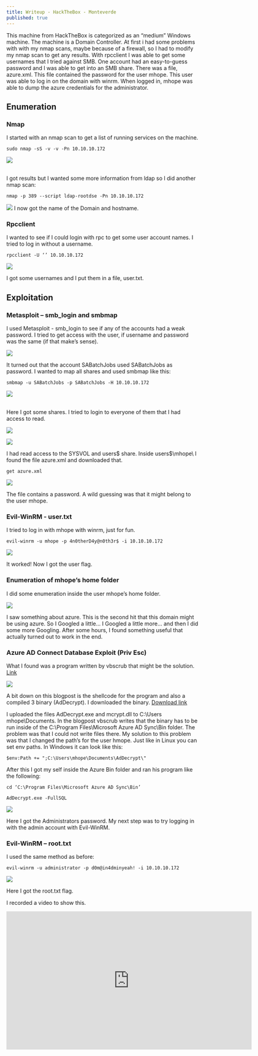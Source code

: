 ```yaml
---
title: Writeup - HackTheBox - Monteverde
published: true
---
```


This machine from HackTheBox is categorized as an “medium” Windows
machine.
The machine is a Domain Controller. At first i had some problems with with my nmap scans,
maybe because of a firewall, so I had to modify my nmap scan to get any results. With
rpcclient I was able to get some usernames that I tried against
SMB. One account had an easy-to-guess password and I was able to
get into an SMB share. There was a file, azure.xml. This file
contained the password for the user mhope. This user was able to
log in on the domain with winrm. When logged in, mhope was able to
dump the azure credentials for the administrator.

## [](#header-2)Enumeration

### [](#header-3)Nmap
I started with an nmap scan to get a list of running services on
the machine.

```
sudo nmap -sS -v -v -Pn 10.10.10.172
```

![](Pictures/Monteverde/nmap1.png)

<br>I got results but I wanted some more information from ldap so I did another nmap scan:

```
nmap -p 389 --script ldap-rootdse -Pn 10.10.10.172
```

![](Pictures/Monteverde/nmap2.png)
I now got the name of the Domain and hostname.

### [](#header-3)Rpcclient
I wanted to see if I could login with rpc to get some user account
names. I tried to log in without a username.

```
rpcclient -U ‘’ 10.10.10.172
```

![](Pictures/Monteverde/rpcclient.png)

I got some usernames and I put them in a file, user.txt.

## [](#header-2)Exploitation

### [](#header-3)Metasploit – smb_login and smbmap
I used Metasploit - smb_login to see if any of the accounts had a
weak password. I tried to get access with the user, if username
and password was the same (if that make’s sense).

![](Pictures/Monteverde/meta-smb_login.png)

It turned out that the account SABatchJobs used SABatchJobs as
password.
I wanted to map all shares and used smbmap like this:

```
smbmap -u SABatchJobs -p SABatchJobs -H 10.10.10.172
```

![](Pictures/Monteverde/smbmap.png)

<br>Here I got some shares. I tried to login to everyone of them that
I had access to read.

![](Pictures/Monteverde/smbclient1.png)

![](Pictures/Monteverde/smbclient2.png)

I had read access to the SYSVOL and users$ share.
Inside users$\mhope\ I found the file azure.xml and downloaded
that.

```
get azure.xml
```

![](Pictures/Monteverde/azure-xml.png)

The file contains a password. A wild guessing was that it might
belong to the user mhope.

### [](#header-3)Evil-WinRM - user.txt
I tried to log in with mhope with winrm, just for fun.

```
evil-winrm -u mhope -p 4n0therD4y@n0th3r$ -i 10.10.10.172
```

![](Pictures/Monteverde/evil1.png)

It worked! Now I got the user flag.
### [](#header-3)Enumeration of mhope’s home folder
I did some enumeration inside the user mhope’s home folder.

![](Pictures/Monteverde/enum-mhope.png)

I saw something about azure. This is the second hit that this
domain might be using azure.
So I Googled a little... I Googled a little more... and then I did
some more Googling. After some hours, I found something useful
that actually turned out to work in the end.

### [](#header-3)Azure AD Connect Database Exploit (Priv Esc)
What I found was a program written by vbscrub that might be the
solution. <a href=" https://vbscrub.com/2020/01/14/azure-ad-connect-database-exploit-priv-esc/">Link</a>

![](Pictures/Monteverde/azure-AD.png)

A bit down on this blogpost is the shellcode for the program and
also a compiled 3 binary (AdDecrypt). I downloaded the binary.
<a href="https://github.com/VbScrub/AdSyncDecrypt/releases">Download link</a>

I uploaded the files AdDecrypt.exe and mcrypt.dll to C:\Users\
mhope\Documents\.
In the blogpost vbscrub writes that the binary has to be run
inside of the C:\Program Files\Microsoft Azure AD Sync\Bin folder.
The problem was that I could not write files there.
My solution to this problem was that I changed the path’s for the
user hmope. Just like in Linux you can set env paths. In Windows
it can look like this:

```
$env:Path += ";C:\Users\mhope\Documents\AdDecrypt\"
```

After this I got my self inside the Azure Bin folder and ran his
program like the following:

```
cd ‘C:\Program Files\Microsoft Azure AD Sync\Bin’
```
```
AdDecrypt.exe -FullSQL
```

![](Pictures/Monteverde/admin-creds.png)

Here I got the Administrators password. My next step was to try
logging in with the admin account with Evil-WinRM.

### [](#header-3)Evil-WinRM – root.txt
I used the same method as before:

```
evil-winrm -u administrator -p d0m@in4dminyeah! -i 10.10.10.172
```

![](Pictures/Monteverde/root-flag.png)

Here I got the root.txt flag.


I recorded a video to show this.



<iframe width="640" height="360" src="https://www.youtube.com/embed/JrVURlg7Ngs" frameborder="0" allow="accelerometer; autoplay; encrypted-media; gyroscope; picture-in-picture" allowfullscreen></iframe>
